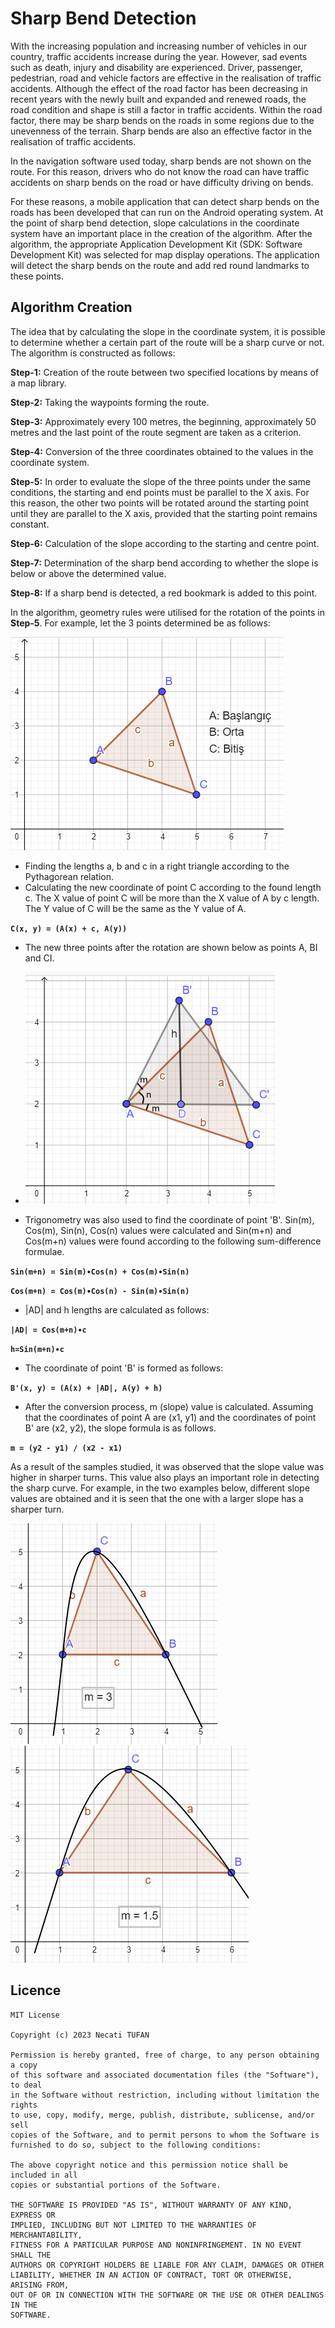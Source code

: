 # Sharp Bend Detection
With the increasing population and increasing number of vehicles in our country, traffic accidents increase during the year. However, sad events such as death, injury and disability are experienced. Driver, passenger, pedestrian, road and vehicle factors are effective in the realisation of traffic accidents. Although the effect of the road factor has been decreasing in recent years with the newly built and expanded and renewed roads, the road condition and shape is still a factor in traffic accidents. Within the road factor, there may be sharp bends on the roads in some regions due to the unevenness of the terrain. Sharp bends are also an effective factor in the realisation of traffic accidents.

In the navigation software used today, sharp bends are not shown on the route. For this reason, drivers who do not know the road can have traffic accidents on sharp bends on the road or have difficulty driving on bends.

For these reasons, a mobile application that can detect sharp bends on the roads has been developed that can run on the Android operating system. At the point of sharp bend detection, slope calculations in the coordinate system have an important place in the creation of the algorithm. After the algorithm, the appropriate Application Development Kit (SDK: Software Development Kit) was selected for map display operations. The application will detect the sharp bends on the route and add red round landmarks to these points.

## Algorithm Creation
The idea that by calculating the slope in the coordinate system, it is possible to determine whether a certain part of the route will be a sharp curve or not. The algorithm is constructed as follows:

**Step-1:** Creation of the route between two specified locations by means of a map library.

**Step-2:** Taking the waypoints forming the route.

**Step-3:** Approximately every 100 metres, the beginning, approximately 50 metres and the last point of the route segment are taken as a criterion.

**Step-4:** Conversion of the three coordinates obtained to the values in the coordinate system.

**Step-5:** In order to evaluate the slope of the three points under the same conditions, the starting and end points must be parallel to the X axis. For this reason, the other two points will be rotated around the starting point until they are parallel to the X axis, provided that the starting point remains constant.

**Step-6:** Calculation of the slope according to the starting and centre point.

**Step-7:** Determination of the sharp bend according to whether the slope is below or above the determined value.

**Step-8:** If a sharp bend is detected, a red bookmark is added to this point.

In the algorithm, geometry rules were utilised for the rotation of the points in **Step-5**. For example, let the 3 points determined be as follows:

![ornek_3_nokta.png](screenshots%2Fornek_3_nokta.png)

* Finding the lengths a, b and c in a right triangle according to the Pythagorean relation.
* Calculating the new coordinate of point C according to the found length c. The X value of point C will be more than the X value of A by c length. The Y value of C will be the same as the Y value of A.

**`C(x, y) = (A(x) + c, A(y))`**

* The new three points after the rotation are shown below as points A, BI and CI.

* ![ucgenin_a_noktasina_gore_dondurulmesi.png](screenshots%2Fucgenin_a_noktasina_gore_dondurulmesi.png)

* Trigonometry was also used to find the coordinate of point 'B'. Sin(m), Cos(m), Sin(n), Cos(n) values were calculated and Sin(m+n) and Cos(m+n) values were found according to the following sum-difference formulae.

**`Sin(m+n) = Sin(m)∙Cos(n) + Cos(m)∙Sin(n)`**

**`Cos(m+n) = Cos(m)∙Cos(n) - Sin(m)∙Sin(n)`**


* |AD| and h lengths are calculated as follows:

**`|AD| = Cos(m+n)∙c`**

**`h=Sin(m+n)∙c`**


* The coordinate of point 'B' is formed as follows:

**`B'(x, y) = (A(x) + |AD|, A(y) + h)`**


* After the conversion process, m (slope) value is calculated. Assuming that the coordinates of point A are (x1, y1) and the coordinates of point B' are (x2, y2), the slope formula is as follows.

**`m = (y2 - y1) / (x2 - x1)`**

As a result of the samples studied, it was observed that the slope value was higher in sharper turns. This value also plays an important role in detecting the sharp curve. For example, in the two examples below, different slope values are obtained and it is seen that the one with a larger slope has a sharper turn.

![ornek_yol_haritasi1.png](screenshots%2Fornek_yol_haritasi1.png)
![ornek_yol_haritasi2.png](screenshots%2Fornek_yol_haritasi2.png)

## Licence
    MIT License
    
    Copyright (c) 2023 Necati TUFAN
    
    Permission is hereby granted, free of charge, to any person obtaining a copy
    of this software and associated documentation files (the "Software"), to deal
    in the Software without restriction, including without limitation the rights
    to use, copy, modify, merge, publish, distribute, sublicense, and/or sell
    copies of the Software, and to permit persons to whom the Software is
    furnished to do so, subject to the following conditions:
    
    The above copyright notice and this permission notice shall be included in all
    copies or substantial portions of the Software.
    
    THE SOFTWARE IS PROVIDED "AS IS", WITHOUT WARRANTY OF ANY KIND, EXPRESS OR
    IMPLIED, INCLUDING BUT NOT LIMITED TO THE WARRANTIES OF MERCHANTABILITY,
    FITNESS FOR A PARTICULAR PURPOSE AND NONINFRINGEMENT. IN NO EVENT SHALL THE
    AUTHORS OR COPYRIGHT HOLDERS BE LIABLE FOR ANY CLAIM, DAMAGES OR OTHER
    LIABILITY, WHETHER IN AN ACTION OF CONTRACT, TORT OR OTHERWISE, ARISING FROM,
    OUT OF OR IN CONNECTION WITH THE SOFTWARE OR THE USE OR OTHER DEALINGS IN THE
    SOFTWARE.

